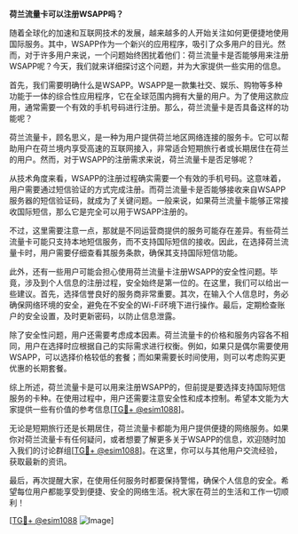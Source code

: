 **荷兰流量卡可以注册WSAPP吗？**

随着全球化的加速和互联网技术的发展，越来越多的人开始关注如何更便捷地使用国际服务。其中，WSAPP作为一个新兴的应用程序，吸引了众多用户的目光。然而，对于许多用户来说，一个问题始终困扰着他们：荷兰流量卡是否能够用来注册WSAPP呢？今天，我们就来详细探讨这个问题，并为大家提供一些实用的信息。

首先，我们需要明确什么是WSAPP。WSAPP是一款集社交、娱乐、购物等多种功能于一体的综合性应用程序，它在全球范围内拥有大量的用户。为了使用这款应用，通常需要一个有效的手机号码进行注册。那么，荷兰流量卡是否具备这样的功能呢？

荷兰流量卡，顾名思义，是一种为用户提供荷兰地区网络连接的服务卡。它可以帮助用户在荷兰境内享受高速的互联网接入，非常适合短期旅行者或长期居住在荷兰的用户。然而，对于WSAPP的注册需求来说，荷兰流量卡是否足够呢？

从技术角度来看，WSAPP的注册过程确实需要一个有效的手机号码。这意味着，用户需要通过短信验证的方式完成注册。而荷兰流量卡是否能够接收来自WSAPP服务器的短信验证码，就成为了关键问题。一般来说，如果荷兰流量卡能够正常接收国际短信，那么它是完全可以用于WSAPP注册的。

不过，这里需要注意一点，那就是不同运营商提供的服务可能存在差异。有些荷兰流量卡可能只支持本地短信服务，而不支持国际短信的接收。因此，在选择荷兰流量卡时，用户需要仔细查看其服务条款，确保其支持国际短信功能。

此外，还有一些用户可能会担心使用荷兰流量卡注册WSAPP的安全性问题。毕竟，涉及到个人信息的注册过程，安全始终是第一位的。在这里，我们可以给出一些建议。首先，选择信誉良好的服务商非常重要。其次，在输入个人信息时，务必确保网络环境的安全，避免在不安全的Wi-Fi环境下进行操作。最后，定期检查账户的安全设置，及时更新密码，以防止信息泄露。

除了安全性问题，用户还需要考虑成本因素。荷兰流量卡的价格和服务内容各不相同，用户在选择时应根据自己的实际需求进行权衡。例如，如果只是偶尔需要使用WSAPP，可以选择价格较低的套餐；而如果需要长时间使用，则可以考虑购买更优惠的长期套餐。

综上所述，荷兰流量卡是可以用来注册WSAPP的，但前提是要选择支持国际短信服务的卡种。在使用过程中，用户还需要注意安全性和成本控制。希望本文能为大家提供一些有价值的参考信息[[TG💪+ @esim1088](https://t.me/s/esim1088)]。

无论是短期旅行还是长期居住，荷兰流量卡都能为用户提供便捷的网络服务。如果你对荷兰流量卡有任何疑问，或者想要了解更多关于WSAPP的信息，欢迎随时加入我们的讨论群组[[TG💪+ @esim1088](https://t.me/s/esim1088)]。在这里，你可以与其他用户交流经验，获取最新的资讯。

最后，再次提醒大家，在使用任何服务时都要保持警惕，确保个人信息的安全。希望每位用户都能享受到便捷、安全的网络生活。祝大家在荷兰的生活和工作一切顺利！

[[TG💪+ @esim1088](https://t.me/s/esim1088) ![Image](https://i.postimg.cc/4NQfJmqS/Snipaste-2025-05-13-00-14-12.png)]